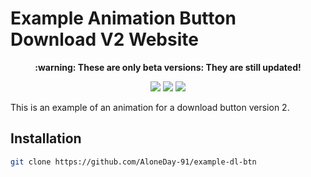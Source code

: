 # Example Animation Button Download V2 Website

<p align="center"><b> :warning: These are only beta versions: They are still updated!</b></p>

<p align="center">
  <img src="https://img.shields.io/badge/Made%20with-HTML & CSS-1f425f.svg"/>
  <a href="https://github.com/AloneDay-91/example-dl-btn/releases"><img src="https://img.shields.io/github/downloads/AloneDay-91/example-dl-btn/total.svg"/></a>
  <img src="https://badges.frapsoft.com/os/v1/open-source.svg?v=103"/>
</p>

<p>This is an example of an animation for a download button version 2.</p>

## Installation
```bash
git clone https://github.com/AloneDay-91/example-dl-btn
```
